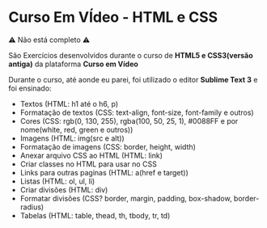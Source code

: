 # Curso Em VÍdeo - HTML e CSS

:warning: Não está completo :warning:

São Exercícios desenvolvidos durante o curso de **HTML5 e CSS3(versão antiga)** da plataforma **Curso em Vídeo**

Durante o curso, até aonde eu parei, foi utilizado o editor **Sublime Text 3** e foi ensinado:
* Textos (HTML: h1 até o h6, p)
* Formatação de textos (CSS: text-align, font-size, font-family e outros)
* Cores (CSS: rgb(0, 130, 255), rgba(100, 50, 25, 1), #0088FF e por nome(white, red, green e outros))
* Imagens (HTML: img(src e alt))
* Formatação de imagens (CSS: border, height, width)
* Anexar arquivo CSS ao HTML (HTML: link)
* Criar classes no HTML para usar no CSS
* Links para outras paginas (HTML: a(href e target))
* Listas (HTML: ol, ul, li)
* Criar divisões (HTML: div)
* Formatar divisões (CSS? border, margin, padding, box-shadow, border-radius)
* Tabelas (HTML: table, thead, th, tbody, tr, td)
